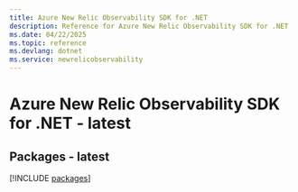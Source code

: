 ```yaml
---
title: Azure New Relic Observability SDK for .NET
description: Reference for Azure New Relic Observability SDK for .NET
ms.date: 04/22/2025
ms.topic: reference
ms.devlang: dotnet
ms.service: newrelicobservability
---
```

# Azure New Relic Observability SDK for .NET - latest
## Packages - latest
[!INCLUDE [packages](new-relic-observability-index.md)]